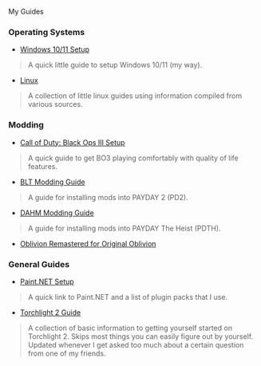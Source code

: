 
My Guides

### Operating Systems
- [Windows 10/11 Setup](./windows-setup)
> A quick little guide to setup Windows 10/11 (my way).
- [Linux](./linux)
> A collection of little linux guides using information compiled from various sources.

### Modding
- [Call of Duty: Black Ops III Setup](./bo3-setup)
> A quick guide to get BO3 playing comfortably with quality of life features.
- [BLT Modding Guide](./blt-install)
> A guide for installing mods into PAYDAY 2 (PD2).
- [DAHM Modding Guide](./dahm-install)
> A guide for installing mods into PAYDAY The Heist (PDTH).
- [Oblivion Remastered for Original Oblivion](./oblivion-remastered)

### General Guides
- [Paint.NET Setup](./getpaintnet)
> A quick link to Paint.NET and a list of plugin packs that I use.
- [Torchlight 2 Guide](./tl2-guide)
> A collection of basic information to getting yourself started on Torchlight 2. Skips most things you can easily figure out by yourself. Updated whenever I get asked too much about a certain question from one of my friends.